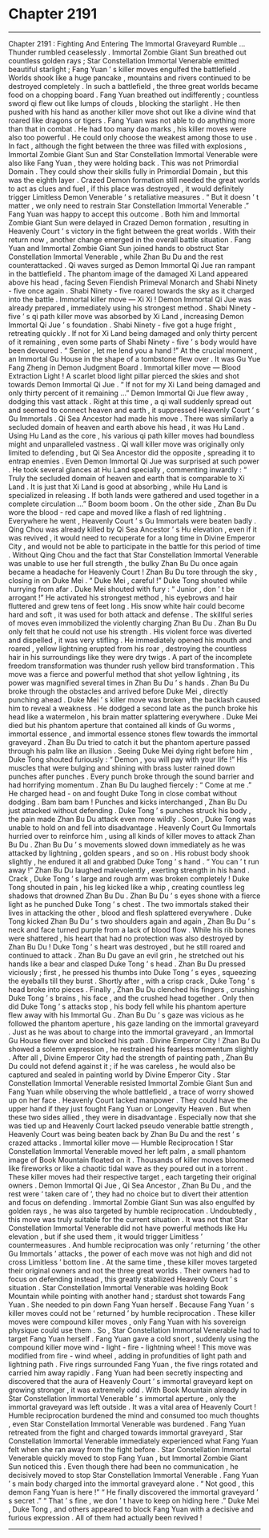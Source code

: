 
# Chapter 2191


---

Chapter 2191 : Fighting And Entering The Immortal Graveyard
Rumble …
Thunder rumbled ceaselessly . Immortal Zombie Giant Sun breathed out countless golden rays ; Star Constellation Immortal Venerable emitted beautiful starlight ; Fang Yuan ’ s killer moves engulfed the battlefield .
Worlds shook like a huge pancake , mountains and rivers continued to be destroyed completely .
In such a battlefield , the three great worlds became food on a chopping board .
Fang Yuan breathed out indifferently ; countless sword qi flew out like lumps of clouds , blocking the starlight . He then pushed with his hand as another killer move shot out like a divine wind that roared like dragons or tigers .
Fang Yuan was not able to do anything more than that in combat .
He had too many dao marks , his killer moves were also too powerful . He could only choose the weakest among those to use .
In fact , although the fight between the three was filled with explosions , Immortal Zombie Giant Sun and Star Constellation Immortal Venerable were also like Fang Yuan , they were holding back .
This was not Primordial Domain .
They could show their skills fully in Primordial Domain , but this was the eighth layer . Crazed Demon formation still needed the great worlds to act as clues and fuel , if this place was destroyed , it would definitely trigger Limitless Demon Venerable ’ s retaliative measures .
“ But it doesn ’ t matter , we only need to restrain Star Constellation Immortal Venerable .” Fang Yuan was happy to accept this outcome .
Both him and Immortal Zombie Giant Sun were delayed in Crazed Demon formation , resulting in Heavenly Court ’ s victory in the fight between the great worlds .
With their return now , another change emerged in the overall battle situation .
Fang Yuan and Immortal Zombie Giant Sun joined hands to obstruct Star Constellation Immortal Venerable , while Zhan Bu Du and the rest counterattacked .
Qi waves surged as Demon Immortal Qi Jue ran rampant in the battlefield .
The phantom image of the damaged Xi Land appeared above his head , facing Seven Fiendish Primeval Monarch and Shabi Ninety - five once again .
Shabi Ninety - five roared towards the sky as it charged into the battle .
Immortal killer move — Xi Xi !
Demon Immortal Qi Jue was already prepared , immediately using his strongest method . Shabi Ninety - five ’ s qi path killer move was absorbed by Xi Land , increasing Demon Immortal Qi Jue ’ s foundation .
Shabi Ninety - five got a huge fright , retreating quickly .
If not for Xi Land being damaged and only thirty percent of it remaining , even some parts of Shabi Ninety - five ’ s body would have been devoured .
“ Senior , let me lend you a hand !” At the crucial moment , an Immortal Gu House in the shape of a tombstone flew over .
It was Gu Yue Fang Zheng in Demon Judgment Board .
Immortal killer move — Blood Extraction Light !
A scarlet blood light pillar pierced the skies and shot towards Demon Immortal Qi Jue .
“ If not for my Xi Land being damaged and only thirty percent of it remaining …” Demon Immortal Qi Jue flew away , dodging this vast attack .
Right at this time , a qi wall suddenly spread out and seemed to connect heaven and earth , it suppressed Heavenly Court ’ s Gu Immortals .
Qi Sea Ancestor had made his move .
There was similarly a secluded domain of heaven and earth above his head , it was Hu Land .
Using Hu Land as the core , his various qi path killer moves had boundless might and unparalleled vastness .
Qi wall killer move was originally only limited to defending , but Qi Sea Ancestor did the opposite , spreading it to entrap enemies .
Even Demon Immortal Qi Jue was surprised at such power .
He took several glances at Hu Land specially , commenting inwardly : “ Truly the secluded domain of heaven and earth that is comparable to Xi Land . It is just that Xi Land is good at absorbing , while Hu Land is specialized in releasing . If both lands were gathered and used together in a complete circulation …”
Boom boom boom .
On the other side , Zhan Bu Du wore the blood - red cape and moved like a flash of red lightning .
Everywhere he went , Heavenly Court ’ s Gu Immortals were beaten badly .
Qing Chou was already killed by Qi Sea Ancestor ’ s Hu elevation , even if it was revived , it would need to recuperate for a long time in Divine Emperor City , and would not be able to participate in the battle for this period of time .
Without Qing Chou and the fact that Star Constellation Immortal Venerable was unable to use her full strength , the bulky Zhan Bu Du once again became a headache for Heavenly Court !
Zhan Bu Du tore through the sky , closing in on Duke Mei .
“ Duke Mei , careful !” Duke Tong shouted while hurrying from afar .
Duke Mei shouted with fury : “ Junior , don ’ t be arrogant !”
He activated his strongest method , his eyebrows and hair fluttered and grew tens of feet long .
His snow white hair could become hard and soft , it was used for both attack and defense . The skillful series of moves even immobilized the violently charging Zhan Bu Du .
Zhan Bu Du only felt that he could not use his strength . His violent force was diverted and dispelled , it was very stifling .
He immediately opened his mouth and roared , yellow lightning erupted from his roar , destroying the countless hair in his surroundings like they were dry twigs .
A part of the incomplete freedom transformation was thunder rush yellow bird transformation . This move was a fierce and powerful method that shot yellow lightning , its power was magnified several times in Zhan Bu Du ’ s hands .
Zhan Bu Du broke through the obstacles and arrived before Duke Mei , directly punching ahead .
Duke Mei ’ s killer move was broken , the backlash caused him to reveal a weakness . He dodged a second late as the punch broke his head like a watermelon , his brain matter splattering everywhere .
Duke Mei died but his phantom aperture that contained all kinds of Gu worms , immortal essence , and immortal essence stones flew towards the immortal graveyard .
Zhan Bu Du tried to catch it but the phantom aperture passed through his palm like an illusion .
Seeing Duke Mei dying right before him , Duke Tong shouted furiously : “ Demon , you will pay with your life !”
His muscles that were bulging and shining with brass luster rained down punches after punches . Every punch broke through the sound barrier and had horrifying momentum .
Zhan Bu Du laughed fiercely : “ Come at me .”
He charged head - on and fought Duke Tong in close combat without dodging .
Bam bam bam !
Punches and kicks interchanged , Zhan Bu Du just attacked without defending . Duke Tong ’ s punches struck his body , the pain made Zhan Bu Du attack even more wildly .
Soon , Duke Tong was unable to hold on and fell into disadvantage .
Heavenly Court Gu Immortals hurried over to reinforce him , using all kinds of killer moves to attack Zhan Bu Du .
Zhan Bu Du ’ s movements slowed down immediately as he was attacked by lightning , golden spears , and so on .
His robust body shook slightly , he endured it all and grabbed Duke Tong ’ s hand .
“ You can ’ t run away !” Zhan Bu Du laughed malevolently , exerting strength in his hand .
Crack , Duke Tong ’ s large and rough arm was broken completely !
Duke Tong shouted in pain , his leg kicked like a whip , creating countless leg shadows that drowned Zhan Bu Du .
Zhan Bu Du ’ s eyes shone with a fierce light as he punched Duke Tong ’ s chest .
The two immortals staked their lives in attacking the other , blood and flesh splattered everywhere .
Duke Tong kicked Zhan Bu Du ’ s two shoulders again and again , Zhan Bu Du ’ s neck and face turned purple from a lack of blood flow . While his rib bones were shattered , his heart that had no protection was also destroyed by Zhan Bu Du !
Duke Tong ’ s heart was destroyed , but he still roared and continued to attack .
Zhan Bu Du gave an evil grin , he stretched out his hands like a bear and clasped Duke Tong ’ s head .
Zhan Bu Du pressed viciously ; first , he pressed his thumbs into Duke Tong ’ s eyes , squeezing the eyeballs till they burst . Shortly after , with a crisp crack , Duke Tong ’ s head broke into pieces .
Finally , Zhan Bu Du clenched his fingers , crushing Duke Tong ’ s brains , his face , and the crushed head together .
Only then did Duke Tong ’ s attacks stop , his body fell while his phantom aperture flew away with his Immortal Gu .
Zhan Bu Du ’ s gaze was vicious as he followed the phantom aperture , his gaze landing on the immortal graveyard .
Just as he was about to charge into the immortal graveyard , an Immortal Gu House flew over and blocked his path .
Divine Emperor City !
Zhan Bu Du showed a solemn expression , he restrained his fearless momentum slightly .
After all , Divine Emperor City had the strength of painting path , Zhan Bu Du could not defend against it ; if he was careless , he would also be captured and sealed in painting world by Divine Emperor City .
Star Constellation Immortal Venerable resisted Immortal Zombie Giant Sun and Fang Yuan while observing the whole battlefield , a trace of worry showed up on her face .
Heavenly Court lacked manpower . They could have the upper hand if they just fought Fang Yuan or Longevity Heaven . But when these two sides allied , they were in disadvantage .
Especially now that she was tied up and Heavenly Court lacked pseudo venerable battle strength , Heavenly Court was being beaten back by Zhan Bu Du and the rest ’ s crazed attacks .
Immortal killer move — Humble Reciprocation !
Star Constellation Immortal Venerable moved her left palm , a small phantom image of Book Mountain floated on it .
Thousands of killer moves bloomed like fireworks or like a chaotic tidal wave as they poured out in a torrent .
These killer moves had their respective target , each targeting their original owners . Demon Immortal Qi Jue , Qi Sea Ancestor , Zhan Bu Du , and the rest were ‘ taken care of ’, they had no choice but to divert their attention and focus on defending .
Immortal Zombie Giant Sun was also engulfed by golden rays , he was also targeted by humble reciprocation .
Undoubtedly , this move was truly suitable for the current situation .
It was not that Star Constellation Immortal Venerable did not have powerful methods like Hu elevation , but if she used them , it would trigger Limitless ’ countermeasures .
And humble reciprocation was only ‘ returning ’ the other Gu Immortals ’ attacks , the power of each move was not high and did not cross Limitless ’ bottom line .
At the same time , these killer moves targeted their original owners and not the three great worlds . Their owners had to focus on defending instead , this greatly stabilized Heavenly Court ’ s situation .
Star Constellation Immortal Venerable was holding Book Mountain while pointing with another hand ; stardust shot towards Fang Yuan .
She needed to pin down Fang Yuan herself .
Because Fang Yuan ’ s killer moves could not be ‘ returned ’ by humble reciprocation .
These killer moves were compound killer moves , only Fang Yuan with his sovereign physique could use them . So , Star Constellation Immortal Venerable had to target Fang Yuan herself .
Fang Yuan gave a cold snort , suddenly using the compound killer move wind - light - fire - lightning wheel !
This move was modified from fire - wind wheel , adding in profundities of light path and lightning path .
Five rings surrounded Fang Yuan , the five rings rotated and carried him away rapidly .
Fang Yuan had been secretly inspecting and discovered that the aura of Heavenly Court ’ s immortal graveyard kept on growing stronger , it was extremely odd . With Book Mountain already in Star Constellation Immortal Venerable ’ s immortal aperture , only the immortal graveyard was left outside . It was a vital area of Heavenly Court !
Humble reciprocation burdened the mind and consumed too much thoughts , even Star Constellation Immortal Venerable was burdened .
Fang Yuan retreated from the fight and charged towards immortal graveyard , Star Constellation Immortal Venerable immediately experienced what Fang Yuan felt when she ran away from the fight before .
Star Constellation Immortal Venerable quickly moved to stop Fang Yuan , but Immortal Zombie Giant Sun noticed this . Even though there had been no communication , he decisively moved to stop Star Constellation Immortal Venerable .
Fang Yuan ’ s main body charged into the immortal graveyard alone .
“ Not good , this demon Fang Yuan is here !”
“ He finally discovered the immortal graveyard ’ s secret .”
“ That ’ s fine , we don ’ t have to keep on hiding here .”
Duke Mei , Duke Tong , and others appeared to block Fang Yuan with a decisive and furious expression .
All of them had actually been revived !

---

